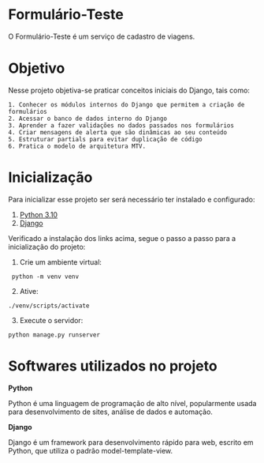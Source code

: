 # Formulário-Teste 

  O Formulário-Teste é um serviço de cadastro de viagens.

# Objetivo

  Nesse projeto objetiva-se praticar conceitos iniciais do Django, tais como:
  
    1. Conhecer os módulos internos do Django que permitem a criação de formulários
    2. Acessar o banco de dados interno do Django
    3. Aprender a fazer validações no dados passados nos formulários
    4. Criar mensagens de alerta que são dinâmicas ao seu conteúdo
    5. Estruturar partials para evitar duplicação de código
    6. Pratica o modelo de arquitetura MTV.

# Inicialização

  Para inicializar esse projeto ser será necessário ter instalado e configurado:
  
   1. [Python 3.10](https://www.python.org/)
   2. [Django](https://www.djangoproject.com/)
  
  Verificado a instalação dos links acima, segue o passo a passo para a inicialização do projeto:
  
   1. Crie um ambiente virtual:
     
     python -m venv venv
  
   2. Ative:
  
    ./venv/scripts/activate
       
   3. Execute o servidor:
    
    python manage.py runserver
  
  # Softwares utilizados no projeto
  
   **Python**
    
   Python é uma linguagem de programação de alto nível, popularmente usada para desenvolvimento de sites, análise de dados e automação.
   
   **Django**
   
   Django é um framework para desenvolvimento rápido para web, escrito em Python, que utiliza o padrão model-template-view. 
   
   
   
